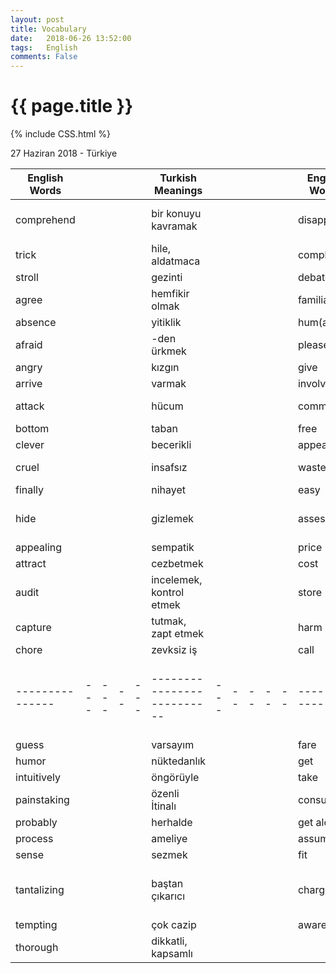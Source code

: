 ```yaml
---
layout: post
title: Vocabulary
date:   2018-06-26 13:52:00
tags:   English
comments: False
---
```


{{ page.title }}
================
{% include CSS.html %}

<p class="meta">27 Haziran 2018 - Türkiye</p>


| English Words |   |   |  |   | Turkish Meanings         |   |  |  |  |  | English Words |   |   |  |   | Turkish Meanings                        |
|---------------|---|---|--|---|--------------------------|---|--|--|--|--|---------------|---|---|--|---|-----------------------------------------|
| comprehend    |   |   |  |   | bir konuyu kavramak      |   |  |  |  |  | disappoint    |   |   |  |   | hayal kırıklığı yaşatmak                |
| trick         |   |   |  |   | hile, aldatmaca          |   |  |  |  |  | complaint     |   |   |  |   | yakınma                                 |
| stroll        |   |   |  |   | gezinti                  |   |  |  |  |  | debate        |   |   |  |   | münazara                                |
| agree         |   |   |  |   | hemfikir olmak           |   |  |  |  |  | familiar      |   |   |  |   | alışıldık                               |
| absence       |   |   |  |   | yitiklik                 |   |  |  |  |  | hum(along)    |   |   |  |   | mırıldanmak                             |
| afraid        |   |   |  |   | -den ürkmek              |   |  |  |  |  | please        |   |   |  |   | hoşnut etmek                            |
| angry         |   |   |  |   | kızgın                   |   |  |  |  |  | give          |   |   |  |   | bahşetmek                               |
| arrive        |   |   |  |   | varmak                   |   |  |  |  |  | involve       |   |   |  |   | yol açmak                               |
| attack        |   |   |  |   | hücum                    |   |  |  |  |  | common        |   |   |  |   | müşterek umumi	                   |
| bottom        |   |   |  |   | taban                    |   |  |  |  |  | free          |   |   |  |   | muaf                                    |
| clever        |   |   |  |   | becerikli                |   |  |  |  |  | appealing     |   |   |  |   | sempatik                                |
| cruel         |   |   |  |   | insafsız                 |   |  |  |  |  | waste         |   |   |  |   | heba etmek, atık                        |
| finally       |   |   |  |   | nihayet                  |   |  |  |  |  | easy          |   |   |  |   | doğal                                   |
| hide          |   |   |  |   | gizlemek                 |   |  |  |  |  | assess        |   |   |  |   | kıymet takdir etmek                     |
| appealing     |   |   |  |   | sempatik                 |   |  |  |  |  | price         |   |   |  |   | bedel, eder                             |
| attract       |   |   |  |   | cezbetmek                |   |  |  |  |  | cost          |   |   |  |   | mal olmak                               |
| audit         |   |   |  |   | incelemek, kontrol etmek |   |  |  |  |  | store         |   |   |  |   | saklama                                 |
| capture       |   |   |  |   | tutmak, zapt etmek       |   |  |  |  |  | harm          |   |   |  |   | zararı dokunmak                         |
| chore         |   |   |  |   | zevksiz iş               |   |  |  |  |  | call          |   |   |  |   | haykırmak                               |
|---------------|---|---|--|---|--------------------------|---|--|--|--|--|---------------|---|---|--|---|-----------------------------------------| 
| guess         |   |   |  |   | varsayım                 |   |  |  |  |  | fare          |   |   |  |   | tarife                                  | 
| humor         |   |   |  |   | nüktedanlık              |   |  |  |  |  | get           |   |   |  |   | çekip almak                             | 
| intuitively   |   |   |  |   | öngörüyle                |   |  |  |  |  | take          |   |   |  |   | eline almak                             | 
| painstaking   |   |   |  |   | özenli İtinalı           |   |  |  |  |  | consume       |   |   |  |   | yiyip bitirmek                          | 
| probably      |   |   |  |   | herhalde                 |   |  |  |  |  | get along     |   |   |  |   | uyuşmak                                 | 
| process       |   |   |  |   | ameliye                  |   |  |  |  |  | assume        |   |   |  |   | yakıştırmak                             | 
| sense         |   |   |  |   | sezmek                   |   |  |  |  |  | fit           |   |   |  |   | çelişmemek                              | 
| tantalizing   |   |   |  |   | baştan çıkarıcı          |   |  |  |  |  | charge        |   |   |  |   | geçirmek (bir masrafı birinin hesabına) | 
| tempting      |   |   |  |   | çok cazip                |   |  |  |  |  | aware         |   |   |  |   | bilinçli                                | 
| thorough      |   |   |  |   | dikkatli, kapsamlı       |   |  |  |  |  |               |   |   |  |   |                                         | 


~~~
~~~
